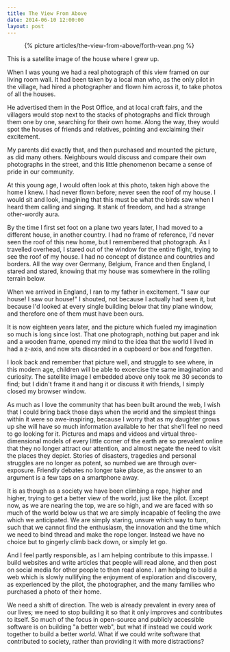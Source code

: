 ```yaml
---
title: The View From Above
date: 2014-06-10 12:00:00
layout: post
---
```


<!-- figure
    != image('articles/the-view-from-above/forth-vean.png', {sizes: [{media: '(min-width: 40em)', width: 550}, {width: 350}, {media: 'fallback', width: 550}], attributes: {alt: 'A satellite image of Forth Vean, the street where I grew up.'}}) -->
<figure>
    {% picture articles/the-view-from-above/forth-vean.png %}
</figure>

This is a satellite image of the house where I grew up.

When I was young we had a real photograph of this view framed on our living room wall. It had been taken by a local man who, as the only pilot in the village, had hired a photographer and flown him across it, to take photos of all the houses.

He advertised them in the Post Office, and at local craft fairs, and the villagers would stop next to the stacks of photographs and flick through them one by one, searching for their own home. Along the way, they would spot the houses of friends and relatives, pointing and exclaiming their excitement.

My parents did exactly that, and then purchased and mounted the picture, as did many others. Neighbours would discuss and compare their own photographs in the street, and this little phenomenon became a sense of pride in our community.

At this young age, I would often look at this photo, taken high above the home I knew. I had never flown before; never seen the roof of my house. I would sit and look, imagining that this must be what the birds saw when I heard them calling and singing. It stank of freedom, and had a strange other-wordly aura.

By the time I first set foot on a plane two years later, I had moved to a different house, in another country. I had no frame of reference, I'd never seen the roof of this new home, but I remembered that photograph. As I travelled overhead, I stared out of the window for the entire flight, trying to see the roof of my house. I had no concept of distance and countries and borders. All the way over Germany, Belgium, France and then England, I stared and stared, knowing that my house was somewhere in the rolling terrain below.

When we arrived in England, I ran to my father in excitement. "I saw our house! I saw our house!" I shouted, not because I actually had seen it, but because I'd looked at every single building below that tiny plane window, and therefore one of them must have been ours.

It is now eighteen years later, and the picture which fueled my imagination so much is long since lost. That one photograph, nothing but paper and ink and a wooden frame, opened my mind to the idea that the world I lived in had a z-axis, and now sits discarded in a cupboard or box and forgetten.

I look back and remember that picture well, and struggle to see where, in this modern age, children will be able to excercise the same imagination and curiosity. The satellite image I embedded above only took me 30 seconds to find; but I didn't frame it and hang it or discuss it with friends, I simply closed my browser window.

As much as I love the community that has been built around the web, I wish that I could bring back those days when the world and the simplest things within it were so awe-inspiring, because I worry that as my daughter grows up she will have so much information available to her that she'll feel no need to go looking for it. Pictures and maps and videos and virtual three-dimensional models of every little corner of the earth are so prevalent online that they no longer attract our attention, and almost negate the need to visit the places they depict. Stories of disasters, tragedies and personal struggles are no longer as potent, so numbed we are through over-exposure. Friendly debates no longer take place, as the answer to an argument is a few taps on a smartphone away.

It is as though as a society we have been climbing a rope, higher and higher, trying to get a better view of the world, just like the pilot. Except now, as we are nearing the top, we are so high, and we are faced with so much of the world below us that we are simply incapable of feeling the awe which we anticipated. We are simply staring, unsure which way to turn, such that we cannot find the enthusiasm, the innovation and the time which we need to bind thread and make the rope longer. Instead we have no choice but to gingerly climb back down, or simply let go.

And I feel partly responsible, as I am helping contribute to this impasse. I build websites and write articles that people will read alone, and then post on social media for other people to then read alone. I am helping to build a web which is slowly nullifying the enjoyment of exploration and discovery, as experienced by the pilot, the photographer, and the many families who purchased a photo of their home.

We need a shift of direction. The web is already prevalent in every area of our lives; we need to stop building it so that it only improves and contributes to itself. So much of the focus in open-source and publicly accessible software is on building "a better web", but what if instead we could work together to build a better *world*. What if we could write software that contributed to society, rather than providing it with more distractions?
